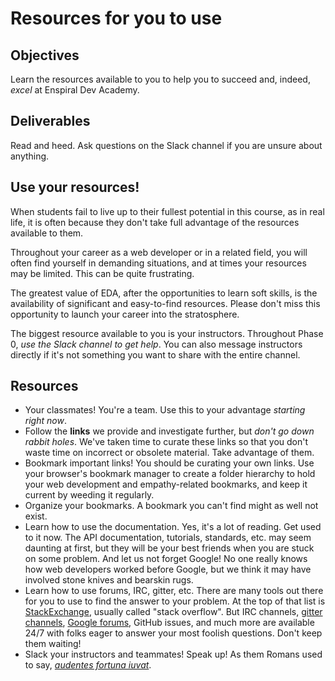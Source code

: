 # Resources for you to use

## Objectives

Learn the resources available to you to help you to succeed and, indeed, *excel* at Enspiral Dev Academy.


## Deliverables

Read and heed. Ask questions on the Slack channel if you are unsure about anything.


## Use your resources!

When students fail to live up to their fullest potential in this course, as in real life, it is often because they don't take full advantage of the resources available to them.

Throughout your career as a web developer or in a related field, you will often find yourself in demanding situations, and at times your resources may be limited. This can be quite frustrating.

The greatest value of EDA, after the opportunities to learn soft skills, is the availability of significant and easy-to-find resources. Please don't miss this opportunity to launch your career into the stratosphere.

The biggest resource available to you is your instructors. Throughout Phase 0, *use the Slack channel to get help*. You can also message instructors directly if it's not something you want to share with the entire channel.


## Resources

- Your classmates! You're a team. Use this to your advantage *starting right now*.
- Follow the **links** we provide and investigate further, but *don't go down rabbit holes*. We've taken time to curate these links so that you don't waste time on incorrect or obsolete material. Take advantage of them.
- Bookmark important links! You should be curating your own links. Use your browser's bookmark manager to create a folder hierarchy to hold your web development and empathy-related bookmarks, and keep it current by weeding it regularly.
- Organize your bookmarks. A bookmark you can't find might as well not exist.
- Learn how to use the documentation. Yes, it's a lot of reading. Get used to it now. The API documentation, tutorials, standards, etc. may seem daunting at first, but they will be your best friends when you are stuck on some problem. And let us not forget Google! No one really knows how web developers worked before Google, but we think it may have involved stone knives and bearskin rugs.
- Learn how to use forums, IRC, gitter, etc. There are many tools out there for you to use to find the answer to your problem. At the top of that list is [StackExchange](http://stackoverflow.com/), usually called "stack overflow". But IRC channels, [gitter channels](https://gitter.im/), [Google forums](https://groups.google.com/forum/#!overview), GitHub issues, and much more are available 24/7 with folks eager to answer your most foolish questions. Don't keep them waiting!
- Slack your instructors and teammates! Speak up! As them Romans used to say, [*audentes fortuna iuvat*](https://en.wikipedia.org/wiki/Fortune_favours_the_bold).
